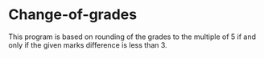 # Change-of-grades
This program is based on rounding of the grades to the multiple of 5 if and only if the given marks difference is less than 3. 

